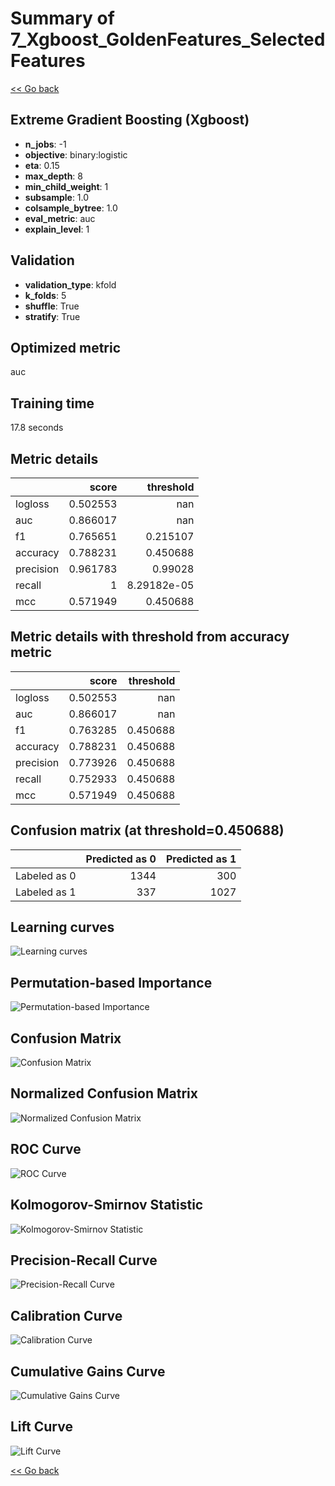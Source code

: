# Summary of 7_Xgboost_GoldenFeatures_SelectedFeatures

[<< Go back](../README.md)


## Extreme Gradient Boosting (Xgboost)
- **n_jobs**: -1
- **objective**: binary:logistic
- **eta**: 0.15
- **max_depth**: 8
- **min_child_weight**: 1
- **subsample**: 1.0
- **colsample_bytree**: 1.0
- **eval_metric**: auc
- **explain_level**: 1

## Validation
 - **validation_type**: kfold
 - **k_folds**: 5
 - **shuffle**: True
 - **stratify**: True

## Optimized metric
auc

## Training time

17.8 seconds

## Metric details
|           |    score |     threshold |
|:----------|---------:|--------------:|
| logloss   | 0.502553 | nan           |
| auc       | 0.866017 | nan           |
| f1        | 0.765651 |   0.215107    |
| accuracy  | 0.788231 |   0.450688    |
| precision | 0.961783 |   0.99028     |
| recall    | 1        |   8.29182e-05 |
| mcc       | 0.571949 |   0.450688    |


## Metric details with threshold from accuracy metric
|           |    score |   threshold |
|:----------|---------:|------------:|
| logloss   | 0.502553 |  nan        |
| auc       | 0.866017 |  nan        |
| f1        | 0.763285 |    0.450688 |
| accuracy  | 0.788231 |    0.450688 |
| precision | 0.773926 |    0.450688 |
| recall    | 0.752933 |    0.450688 |
| mcc       | 0.571949 |    0.450688 |


## Confusion matrix (at threshold=0.450688)
|              |   Predicted as 0 |   Predicted as 1 |
|:-------------|-----------------:|-----------------:|
| Labeled as 0 |             1344 |              300 |
| Labeled as 1 |              337 |             1027 |

## Learning curves
![Learning curves](learning_curves.png)

## Permutation-based Importance
![Permutation-based Importance](permutation_importance.png)
## Confusion Matrix

![Confusion Matrix](confusion_matrix.png)


## Normalized Confusion Matrix

![Normalized Confusion Matrix](confusion_matrix_normalized.png)


## ROC Curve

![ROC Curve](roc_curve.png)


## Kolmogorov-Smirnov Statistic

![Kolmogorov-Smirnov Statistic](ks_statistic.png)


## Precision-Recall Curve

![Precision-Recall Curve](precision_recall_curve.png)


## Calibration Curve

![Calibration Curve](calibration_curve_curve.png)


## Cumulative Gains Curve

![Cumulative Gains Curve](cumulative_gains_curve.png)


## Lift Curve

![Lift Curve](lift_curve.png)



[<< Go back](../README.md)
